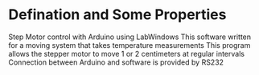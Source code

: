 # Defination and Some Properties 
Step Motor control with Arduino using LabWindows
This software written for a moving system that takes temperature measurements
This program allows the stepper motor to move 1 or 2 centimeters at regular intervals
Connection between Arduino and software is provided by RS232
